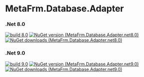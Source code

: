 # MetaFrm.Database.Adapter

### .Net 8.0
[![build 8.0](https://github.com/MetaFrm/MetaFrm.Database.Adapter/actions/workflows/build_8.0.yml/badge.svg)](https://github.com/MetaFrm/MetaFrm.Database.Adapter/actions/workflows/build_8.0.yml)
[![NuGet version (MetaFrm.Database.Adapter.net8.0)](https://img.shields.io/nuget/v/MetaFrm.Database.Adapter.net8.0)](https://www.nuget.org/packages/MetaFrm.Database.Adapter.net8.0/)
[![NuGet downloads (MetaFrm.Database.Adapter.net8.0)](https://img.shields.io/nuget/dt/MetaFrm.Database.Adapter.net8.0)](https://www.nuget.org/packages/MetaFrm.Database.Adapter.net8.0/)
### .Net 9.0
[![build 9.0](https://github.com/MetaFrm/MetaFrm.Database.Adapter/actions/workflows/build_9.0.yml/badge.svg)](https://github.com/MetaFrm/MetaFrm.Database.Adapter/actions/workflows/build_9.0.yml)
[![NuGet version (MetaFrm.Database.Adapter.net9.0)](https://img.shields.io/nuget/v/MetaFrm.Database.Adapter.net9.0)](https://www.nuget.org/packages/MetaFrm.Database.Adapter.net9.0/)
[![NuGet downloads (MetaFrm.Database.Adapter.net9.0)](https://img.shields.io/nuget/dt/MetaFrm.Database.Adapter.net9.0)](https://www.nuget.org/packages/MetaFrm.Database.Adapter.net9.0/)